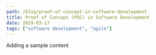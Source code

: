 ```yaml
---
path: /blog/proof-of-concept-in-software-development
title: Proof of Concept (POC) in Software Development
date: 2019-03-17
tags: ["software development", "agile"]
---
```


Adding a sample content

